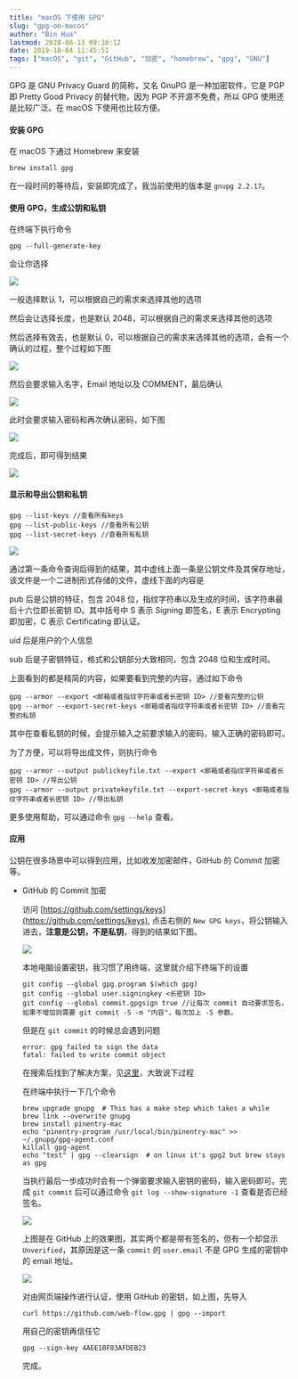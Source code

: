 ```yaml
---
title: "macOS 下使用 GPG"
slug: "gpg-on-macos"
author: "Bin Hua"
lastmod: 2020-08-13 09:38:12
date: 2019-10-04 11:45:51
tags: ["macOS", "git", "GitHub", "加密", "homebrew", "gpg", "GNU"]
---
```


GPG 是 GNU Privacy Guard 的简称，又名 GnuPG 是一种加密软件，它是 PGP 即 Pretty Good Privacy 的替代物，因为 PGP 不开源不免费，所以 GPG 使用还是比较广泛。在 macOS 下使用也比较方便。

#### 安装 GPG

在 macOS 下通过 Homebrew 来安装

```
brew install gpg
```

在一段时间的等待后，安装即完成了，我当前使用的版本是 `gnupg 2.2.17`。

#### 使用 GPG，生成公钥和私钥

在终端下执行命令

```
gpg --full-generate-key
```

会让你选择

![](/imgs/gpg_01.png)

一般选择默认 1，可以根据自己的需求来选择其他的选项

然后会让选择长度，也是默认 2048，可以根据自己的需求来选择其他的选项

然后选择有效去，也是默认 0，可以根据自己的需求来选择其他的选项，会有一个确认的过程，整个过程如下图

![](/imgs/gpg_02.png)

然后会要求输入名字，Email 地址以及 COMMENT，最后确认

![](/imgs/gpg_03.png)

此时会要求输入密码和再次确认密码，如下图

![](/imgs/gpg_04.png)

完成后，即可得到结果

![](/imgs/gpg_05.png)

#### 显示和导出公钥和私钥

```
gpg --list-keys //查看所有keys
gpg --list-public-keys //查看所有公钥
gpg --list-secret-keys //查看所有私钥
```

![](/imgs/gpg_06.jpg)

通过第一条命令查询后得到的结果，其中虚线上面一条是公钥文件及其保存地址，该文件是一个二进制形式存储的文件，虚线下面的内容是

pub 后是公钥的特征，包含 2048 位，指纹字符串以及生成的时间，该字符串最后十六位即长密钥 ID。其中括号中 S 表示 Signing 即签名，E 表示 Encrypting 即加密，C 表示 Certificating 即认证。

uid 后是用户的个人信息

sub 后是子密钥特征，格式和公钥部分大致相同，包含 2048 位和生成时间。

上面看到的都是精简的内容，如果要看到完整的内容，通过如下命令

```
gpg --armor --export <邮箱或者指纹字符串或者长密钥 ID> //查看完整的公钥
gpg --armor --export-secret-keys <邮箱或者指纹字符串或者长密钥 ID> //查看完整的私钥
```

其中在查看私钥的时候，会提示输入之前要求输入的密码，输入正确的密码即可。

为了方便，可以将导出成文件，则执行命令

```
gpg --armor --output publickeyfile.txt --export <邮箱或者指纹字符串或者长密钥 ID> //导出公钥
gpg --armor --output privatekeyfile.txt --export-secret-keys <邮箱或者指纹字符串或者长密钥 ID> //导出私钥
```

更多使用帮助，可以通过命令 `gpg --help` 查看。

#### 应用

公钥在很多场景中可以得到应用，比如收发加密邮件，GitHub 的 Commit 加密等。

- GitHub 的 Commit 加密

  访问 [https://github.com/settings/keys](https://github.com/settings/keys), 点击右侧的 `New GPG keys`，将公钥输入进去，**注意是公钥，不是私钥**，得到的结果如下图。
  
  ![](/imgs/gpg_07.png)
  
  本地电脑设置密钥，我习惯了用终端，这里就介绍下终端下的设置
  
  ```
  git config --global gpg.program $(which gpg)
  git config --global user.signingkey <长密钥 ID>
  git config --global commit.gpgsign true //让每次 commit 自动要求签名，如果不增加则需要 git commit -S -m "内容"，每次加上 -S 参数。
  ```
  
  但是在 `git commit` 的时候总会遇到问题
  
  ```
  error: gpg failed to sign the data
  fatal: failed to write commit object
  ```
  
  在搜索后找到了解决方案，见[这里](https://community.atlassian.com/t5/Bitbucket-questions/can-t-commit/qaq-p/719732)，大致说下过程
  
  在终端中执行一下几个命令
  
  ```
  brew upgrade gnupg  # This has a make step which takes a while
  brew link --overwrite gnupg
  brew install pinentry-mac
  echo "pinentry-program /usr/local/bin/pinentry-mac" >> ~/.gnupg/gpg-agent.conf
  killall gpg-agent
  echo "test" | gpg --clearsign  # on linux it's gpg2 but brew stays as gpg
  ```
  
  当执行最后一步成功时会有一个弹窗要求输入密钥的密码，输入密码即可。完成 `git commit` 后可以通过命令 `git log --show-signature -1` 查看是否已经签名。
  
  ![](/imgs/gpg_08.png)
  
  上图是在 GitHub 上的效果图，其实两个都是带有签名的，但有一个却显示 `Unverified`，其原因是这一条 `commit` 的 `user.email` 不是 GPG 生成的密钥中的 email 地址。
  
  ![](/imgs/gpg_09.png)
  
  对由网页端操作进行认证，使用 GitHub 的密钥，如上图，先导入
  
  ```
  curl https://github.com/web-flow.gpg | gpg --import
  ```
  
  用自己的密钥再信任它
  
  ```
  gpg --sign-key 4AEE18F83AFDEB23
  ```
  
  完成。
